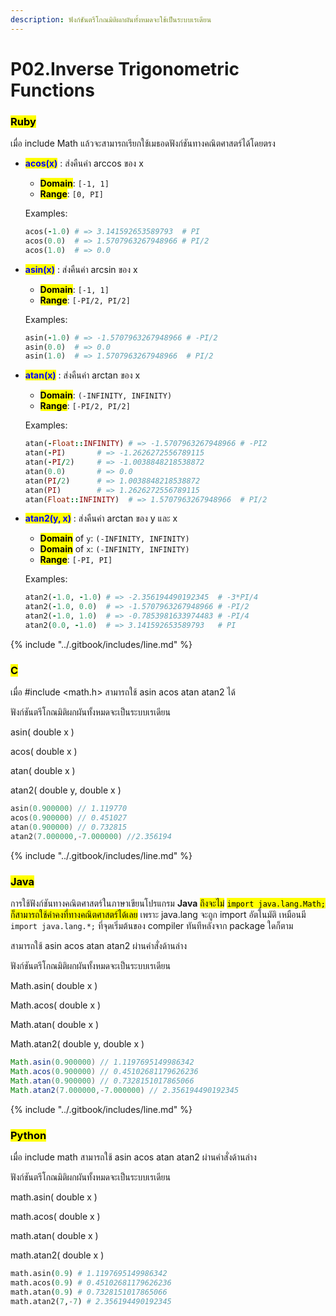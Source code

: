 ```yaml
---
description: ฟังก์ชันตรีโกณมิติผกผันทั้งหมดจะใช้เป็นระบบเรเดียน
---
```


# P02.Inverse Trigonometric Functions

### <mark style="color:$danger;">Ruby</mark>

เมื่อ include Math แล้วจะสามารถเรียกใช้เมธอดฟังก์ชันทางคณิตศาสตร์ได้โดยตรง

*   <mark style="color:blue;">**acos(x)**</mark> : ส่งคืนค่า arccos ของ x

    * <mark style="color:$success;">**Domain**</mark>:  `[-1, 1]`&#x20;
    * <mark style="color:$warning;">**Range**</mark>:  `[0, PI]`&#x20;

    Examples:

    ```ruby
    acos(-1.0) # => 3.141592653589793  # PI
    acos(0.0)  # => 1.5707963267948966 # PI/2
    acos(1.0)  # => 0.0
    ```
*   <mark style="color:blue;">**asin(x)**</mark> : ส่งคืนค่า arcsin ของ x

    * <mark style="color:$success;">**Domain**</mark>:  `[-1, 1]`
    * <mark style="color:$warning;">**Range**</mark>:  `[-PI/2, PI/2]`&#x20;

    Examples:

    ```ruby
    asin(-1.0) # => -1.5707963267948966 # -PI/2
    asin(0.0)  # => 0.0
    asin(1.0)  # => 1.5707963267948966  # PI/2
    ```
*   <mark style="color:blue;">**atan(x)**</mark> : ส่งคืนค่า arctan ของ x

    * <mark style="color:$success;">**Domain**</mark>:  `(-INFINITY, INFINITY)`
    * <mark style="color:$warning;">**Range**</mark>:  `[-PI/2, PI/2]`&#x20;

    Examples:

    ```ruby
    atan(-Float::INFINITY) # => -1.5707963267948966 # -PI2
    atan(-PI)       # => -1.2626272556789115
    atan(-PI/2)     # => -1.0038848218538872
    atan(0.0)       # => 0.0
    atan(PI/2)      # => 1.0038848218538872
    atan(PI)        # => 1.2626272556789115
    atan(Float::INFINITY)  # => 1.5707963267948966  # PI/2
    ```
*   <mark style="color:blue;">**atan2(y, x)**</mark> : ส่งคืนค่า arctan ของ y และ x

    * <mark style="color:$success;">**Domain**</mark> of `y`: `(-INFINITY, INFINITY)`
    * <mark style="color:$success;">**Domain**</mark> of `x`: `(-INFINITY, INFINITY)`&#x20;
    * <mark style="color:$warning;">**Range**</mark>: `[-PI, PI]`&#x20;

    Examples:

    ```ruby
    atan2(-1.0, -1.0) # => -2.356194490192345  # -3*PI/4
    atan2(-1.0, 0.0)  # => -1.5707963267948966 # -PI/2
    atan2(-1.0, 1.0)  # => -0.7853981633974483 # -PI/4
    atan2(0.0, -1.0)  # => 3.141592653589793   # PI
    ```

{% include "../.gitbook/includes/line.md" %}

### <mark style="color:$danger;">C</mark>

เมื่อ #include \<math.h> สามารถใช้ asin acos atan atan2 ได้

ฟังก์ชันตรีโกณมิติผกผันทั้งหมดจะเป็นระบบเรเดียน

asin( double x )

acos( double x )

atan( double x )

atan2( double y, double x )

```c
asin(0.900000) // 1.119770
acos(0.900000) // 0.451027
atan(0.900000) // 0.732815
atan2(7.000000,-7.000000) //2.356194
```

{% include "../.gitbook/includes/line.md" %}

### <mark style="color:$danger;">Java</mark>

การใช้ฟังก์ชันทางคณิตศาสตร์ในภาษาเขียนโปรแกรม **Java** <mark style="color:$info;">ถึงจะไม่</mark> <mark style="color:$info;"></mark><mark style="color:$info;">`import java.lang.Math;`</mark> <mark style="color:$info;"></mark><mark style="color:$info;">ก็สามารถใช้ค่าคงที่ทางคณิตศาสตร์ได้เลย</mark> เพราะ java.lang จะถูก import อัตโนมัติ เหมือนมี `import java.lang.*;` ที่จุดเริ่มต้นของ compiler ทันทีหลังจาก package ใดก็ตาม

สามารถใช้ asin acos atan atan2 ผ่านคำสั่งด้านล่าง

ฟังก์ชันตรีโกณมิติผกผันทั้งหมดจะเป็นระบบเรเดียน

Math.asin( double x )

Math.acos( double x )

Math.atan( double x )

Math.atan2( double y, double x )

```java
Math.asin(0.900000) // 1.1197695149986342
Math.acos(0.900000) // 0.45102681179626236
Math.atan(0.900000) // 0.7328151017865066
Math.atan2(7.000000,-7.000000) // 2.356194490192345
```

{% include "../.gitbook/includes/line.md" %}

### <mark style="color:$danger;">Python</mark>

เมื่อ include math สามารถใช้ asin acos atan atan2 ผ่านคำสั่งด้านล่าง

ฟังก์ชันตรีโกณมิติผกผันทั้งหมดจะเป็นระบบเรเดียน

math.asin( double x )

math.acos( double x )

math.atan( double x )

math.atan2( double x )

```python
math.asin(0.9) # 1.1197695149986342
math.acos(0.9) # 0.45102681179626236
math.atan(0.9) # 0.7328151017865066
math.atan2(7,-7) # 2.356194490192345
```
